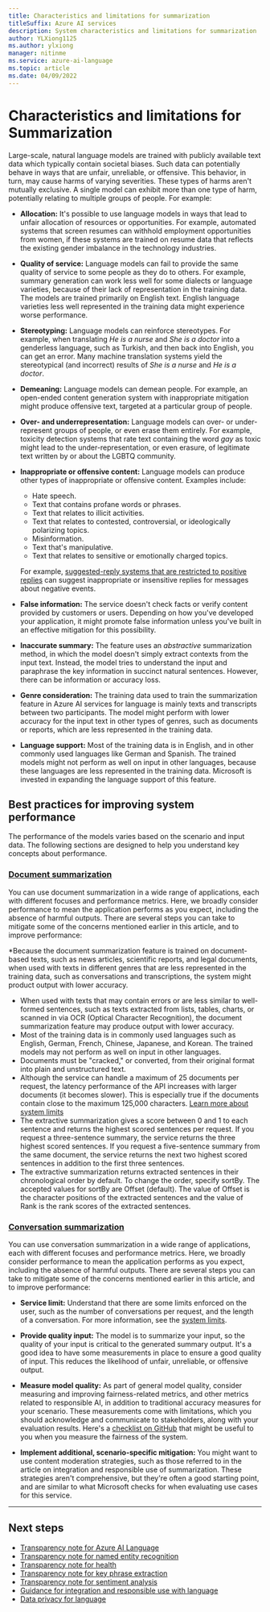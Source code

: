 ```yaml
---
title: Characteristics and limitations for summarization
titleSuffix: Azure AI services
description: System characteristics and limitations for summarization 
author: YLXiong1125
ms.author: ylxiong
manager: nitinme
ms.service: azure-ai-language
ms.topic: article
ms.date: 04/09/2022
---
```


# Characteristics and limitations for Summarization

Large-scale, natural language models are trained with publicly available text data which typically contain societal biases. Such data can potentially behave in ways that are unfair, unreliable, or offensive. This behavior, in turn, may cause harms of varying severities. These types of harms aren't mutually exclusive. A single model can exhibit more than one type of harm, potentially relating to multiple groups of people. For example:

* **Allocation:** It's possible to use language models in ways that lead to unfair allocation of resources or opportunities. For example, automated systems that screen resumes can withhold employment opportunities from women, if these systems are trained on resume data that reflects the existing gender imbalance in the technology industries.

* **Quality of service:** Language models can fail to provide the same quality of service to some people as they do to others. For example, summary generation can work less well for some dialects or language varieties, because of their lack of representation in the training data. The models are trained primarily on English text. English language varieties less well represented in the training data might experience worse performance.

* **Stereotyping:** Language models can reinforce stereotypes. For example, when translating *He is a nurse* and *She is a doctor* into a genderless language, such as Turkish, and then back into English, you can get an error. Many machine translation systems yield the stereotypical (and incorrect) results of *She is a nurse* and *He is a doctor*.

* **Demeaning:** Language models can demean people. For example, an open-ended content generation system with inappropriate mitigation might produce offensive text, targeted at a particular group of people.

* **Over- and underrepresentation:** Language models can over- or under-represent groups of people, or even erase them entirely. For example, toxicity detection systems that rate text containing the word *gay* as toxic might lead to the under-representation, or even erasure, of legitimate text written by or about the LGBTQ community.

* **Inappropriate or offensive content:** Language models can produce other types of inappropriate or offensive content. Examples include:

  - Hate speech.
  - Text that contains profane words or phrases.
  - Text that relates to illicit activities.
  - Text that relates to contested, controversial, or ideologically polarizing topics.
  - Misinformation.
  - Text that's manipulative.
  - Text that relates to sensitive or emotionally charged topics.

  For example, [suggested-reply systems that are restricted to positive replies](https://www.microsoft.com/research/uploads/prod/2021/02/assistiveWritingBiases-CHI.pdf) can suggest inappropriate or insensitive replies for messages about negative events.

* **False information:** The service doesn't check facts or verify content provided by customers or users. Depending on how you've developed your application, it might promote false information unless you've built in an effective mitigation for this possibility.

* **Inaccurate summary:** The feature uses an *abstractive* summarization method, in which the model doesn't simply extract contexts from the input text. Instead, the model tries to understand the input and paraphrase the key information in succinct natural sentences. However, there can be information or accuracy loss.

* **Genre consideration:** The training data used to train the summarization feature in Azure AI services for language is mainly texts and transcripts between two participants. The model might perform with lower accuracy for the input text in other types of genres, such as documents or reports, which are less represented in the training data.

* **Language support:** Most of the training data is in English, and in other commonly used languages like German and Spanish. The trained models might not perform as well on input in other languages, because these languages are less represented in the training data. Microsoft is invested in expanding the language support of this feature.

## Best practices for improving system performance

The performance of the models varies based on the scenario and input data.  The following sections are designed to help you understand key concepts about performance. 

### [Document summarization](#tab/document)

You can use document summarization in a wide range of applications, each with different focuses and performance metrics. Here, we broadly consider performance to mean the application performs as you expect, including the absence of harmful outputs. There are several steps you can take to mitigate some of the concerns mentioned earlier in this article, and to improve performance:

*Because the document summarization feature is trained on document-based texts, such as news articles, scientific reports, and legal documents, when used with texts in different genres that are less represented in the training data, such as conversations and transcriptions, the system might product output with lower accuracy.
* When used with texts that may contain errors or are less similar to well-formed sentences, such as texts extracted from lists, tables, charts, or scanned in via OCR (Optical Character Recognition), the document summarization feature may produce output with lower accuracy.
* Most of the training data is in commonly used languages such as English, German, French, Chinese, Japanese, and Korean. The trained models may not perform as well on input in other languages.
* Documents must be "cracked," or converted, from their original format into plain and unstructured text.
* Although the service can handle a maximum of 25 documents per request, the latency performance of the API increases with larger documents (it becomes slower). This is especially true if the documents contain close to the maximum 125,000 characters. [Learn more about system limits](/azure/ai-services/language-service/concepts/data-limits)
* The extractive summarization gives a score between 0 and 1 to each sentence and returns the highest scored sentences per request. If you request a three-sentence summary, the service returns the three highest scored sentences. If you request a five-sentence summary from the same document, the service returns the next two highest scored sentences in addition to the first three sentences.
* The extractive summarization returns extracted sentences in their chronological order by default. To change the order, specify sortBy. The accepted values for sortBy are Offset (default). The value of Offset is the character positions of the extracted sentences and the value of Rank is the rank scores of the extracted sentences. 

### [Conversation summarization](#tab/conversation)

You can use conversation summarization in a wide range of applications, each with different focuses and performance metrics. Here, we broadly consider performance to mean the application performs as you expect, including the absence of harmful outputs. There are several steps you can take to mitigate some of the concerns mentioned earlier in this article, and to improve performance:

* **Service limit:** Understand that there are some limits enforced on the user, such as the number of conversations per request, and the length of a conversation. For more information, see the [system limits](/azure/ai-services/language-service/concepts/data-limits).

* **Provide quality input:** The model is to summarize your input, so the quality of your input is critical to the generated summary output. It's a good idea to have some measurements in place to ensure a good quality of input. This reduces the likelihood of unfair, unreliable, or offensive output.

* **Measure model quality:** As part of general model quality, consider measuring and improving fairness-related metrics, and other metrics related to responsible AI, in addition to traditional accuracy measures for your scenario. These measurements come with limitations, which you should acknowledge and communicate to stakeholders, along with your evaluation results. Here's a [checklist on GitHub](https://github.com/marcotcr/checklist) that might be useful to you when you measure the fairness of the system.

* **Implement additional, scenario-specific mitigation:** You might want to use content moderation strategies, such as those referred to in the article on integration and responsible use of summarization. These strategies aren't comprehensive, but they're often a good starting point, and are similar to what Microsoft checks for when evaluating use cases for this service.

---

## Next steps

* [Transparency note for Azure AI Language](/azure/ai-foundry/responsible-ai/language-service/transparency-note?context=/azure/ai-services/language-service/context/context)
* [Transparency note for named entity recognition](/azure/ai-foundry/responsible-ai/language-service/transparency-note-named-entity-recognition?context=/azure/ai-services/language-service/context/context)
* [Transparency note for health](/azure/ai-foundry/responsible-ai/language-service/transparency-note-health?context=/azure/ai-services/language-service/context/contextt)
* [Transparency note for key phrase extraction](/azure/ai-foundry/responsible-ai/language-service/transparency-note-key-phrase-extraction?context=/azure/ai-services/language-service/context/context)
* [Transparency note for sentiment analysis](/azure/ai-foundry/responsible-ai/language-service/transparency-note-sentiment-analysis?context=/azure/ai-services/language-service/context/context)
* [Guidance for integration and responsible use with language](/azure/ai-foundry/responsible-ai/language-service/guidance-integration-responsible-use?context=/azure/ai-services/language-service/context/context)
* [Data privacy for language](/azure/ai-foundry/responsible-ai/language-service/data-privacy?context=/azure/ai-services/language-service/context/context)
